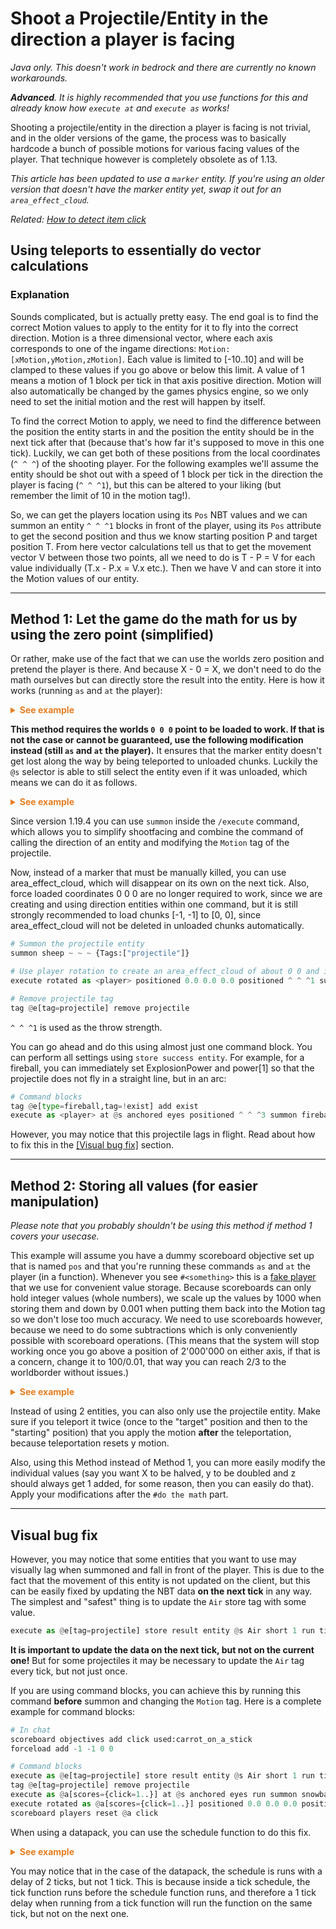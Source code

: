 # Shoot a Projectile/Entity in the direction a player is facing

*Java only. This doesn't work in bedrock and there are currently no known workarounds.*

***Advanced**. It is highly recommended that you use functions for this and already know how `execute at` and `execute as` works!*

Shooting a projectile/entity in the direction a player is facing is not trivial, and in the older versions of the game, the process was to basically hardcode a bunch of possible motions for various facing values of the player. That technique however is completely obsolete as of 1.13.  

*This article has been updated to use a `marker` entity. If you're using an older version that doesn't have the marker entity yet, swap it out for an `area_effect_cloud`.*

*Related: [How to detect item click](/wiki/questions/itemclick)*

## Using teleports to essentially do vector calculations

### Explanation

Sounds complicated, but is actually pretty easy. The end goal is to find the correct Motion values to apply to the entity for it to fly into the correct direction. Motion is a three dimensional vector, where each axis corresponds to one of the ingame directions: `Motion:[xMotion,yMotion,zMotion]`. Each value is limited to [-10..10] and will be clamped to these values if you go above or below this limit. A value of 1 means a motion of 1 block per tick in that axis positive direction. Motion will also automatically be changed by the games physics engine, so we only need to set the initial motion and the rest will happen by itself.

To find the correct Motion to apply, we need to find the difference between the position the entity starts in and the position the entity should be in the next tick after that (because that's how far it's supposed to move in this one tick). Luckily,  we can get both of these positions from the local coordinates (`^ ^ ^`) of the shooting player. For the following examples we'll assume the entity should be shot out with a speed of 1 block per tick in the direction the player is facing (`^ ^ ^1`), but this can be altered to your liking (but remember the limit of 10 in the motion tag!).  

So, we can get the players location using its `Pos` NBT values and we can summon an entity `^ ^ ^1` blocks in front of the player, using its `Pos` attribute to get the second position and thus we know starting position P and target position T. From here vector calculations tell us that to get the movement vector V between those two  points, all we need to do is T - P = V for each value individually (T.x - P.x = V.x etc.). Then we have V and can store it into the Motion values of our entity.

-----

## Method 1: Let the game do the math for us by using the zero point (simplified)

Or rather, make use of the fact that we can use the worlds zero position and pretend the player is there. And because X - 0 = X, we don't need to do the math ourselves but can directly store the result into the entity. Here is how it works (running `as` and `at` the player):

<details>
  <summary style="color: #e67e22; font-weight: bold;">See example</summary>

```py
# summon temporary entity "in front of the player", if the player was standing at 0 0 0
execute positioned 0.0 0 0.0 run summon marker ^ ^ ^1 {Tags:["direction"]}

# summon the projectile entity (e.g. sheep, but can also be an arrow/snowball/etc. 
# When using a projectile, you might want to summon it in front of the player so it doesn't hit the player themselves)
# you might want to summon it at the players eyes as well using anchored eyes
summon sheep ~ ~ ~ {Tags:["projectile"]}

# copy the markers position tag to the sheeps motion tag
data modify entity @e[type=sheep,tag=projectile,limit=1] Motion set from entity @e[type=marker,tag=direction,limit=1] Pos

# clean up
tag @e[tag=projectile] remove projectile
kill @e[tag=direction]
```

</details>

**This method requires the worlds `0 0 0` point to be loaded to work. If that is not the case or cannot be guaranteed, use the following modification instead (still `as` and `at` the player).** It ensures that the marker entity doesn't get lost along the way by being teleported to unloaded chunks. Luckily the `@s` selector is able to still select the entity even if it was unloaded, which means we can do it as follows.

<details>
  <summary style="color: #e67e22; font-weight: bold;">See example</summary>

```py
# summon the temporary entity at the players position
summon marker ~ ~ ~ {Tags:["direction"]}

# execute the below function as the marker entity, so it doesn't get lost from being unloaded
# also run positioned at the world zero point
execute as @e[tag=direction,limit=1] positioned 0.0 0.0 0.0 run function example:get_motion

# summon the projectile entity. Again, it might make sense to summon the projectile at the players eyes
# and in front of them, so we'll do that in this example
execute anchored eyes run summon sheep ^ ^ ^1 {Tags:["projectile"]}

# store the previously stored Motion into the projectile entity
data modify entity @e[tag=projectile,limit=1] Motion set from storage example:storage Motion

# clean up the tag
tag @e[tag=projectile] remove projectile

# function example:get_motion

# this function is executed as the marker entity, positioned at 0 0 0 and still rotated as the player
# (as that wasn't changed with the function call)

# teleport the entity forward by 1 block (based on the player rotation and the position 0 0 0).
tp @s ^ ^ ^1

# store the current position in the worlds NBT storage so we don't loose it
data modify storage example:storage Motion set from entity @s Pos

# we don't need this entity anymore
kill @s
```
</details>

Since version 1.19.4 you can use `summon` inside the `/execute` command, which allows you to simplify shootfacing and combine the command of calling the direction of an entity and modifying the `Motion` tag of the projectile.

Now, instead of a marker that must be manually killed, you can use area_effect_cloud, which will disappear on its own on the next tick. Also, force loaded coordinates 0 0 0 are no longer required to work, since we are creating and using direction entities within one command, but it is still strongly recommended to load chunks [-1, -1] to [0, 0], since area_effect_cloud will not be deleted in unloaded chunks automatically.

```py
# Summon the projectile entity
summon sheep ~ ~ ~ {Tags:["projectile"]}

# Use player rotation to create an area_effect_cloud of about 0 0 and immediately copy the position of this entity into the projectile motion tag.
execute rotated as <player> positioned 0.0 0.0 0.0 positioned ^ ^ ^1 summon area_effect_cloud run data modify entity @e[tag=projectile,limit=1] Motion set from entity @s Pos

# Remove projectile tag
tag @e[tag=projectile] remove projectile
```

`^ ^ ^1` is used as the throw strength.

You can go ahead and do this using almost just one command block. You can perform all settings using `store success entity`. For example, for a fireball, you can immediately set ExplosionPower and power[1] so that the projectile does not fly in a straight line, but in an arc:

```py
# Command blocks
tag @e[type=fireball,tag=!exist] add exist
execute as <player> at @s anchored eyes positioned ^ ^ ^3 summon fireball store success entity @s ExplosionPower byte 4 store success entity @s power[1] double -0.08 positioned 0.0 0.0 0.0 positioned ^ ^ ^1 summon area_effect_cloud run data modify entity @e[type=fireball,tag=!exist,limit=1] Motion set from entity @s Pos
```

However, you may notice that this projectile lags in flight. Read about how to fix this in the [\[Visual bug fix\]](#visual-bug-fix) section.

-----

## Method 2: Storing all values (for easier manipulation)

*Please note that you probably shouldn't be using this method if method 1 covers your usecase.*

This example will assume you have a dummy scoreboard objective set up that is named `pos` and that you're running these commands `as` and `at` the player (in a function). Whenever you see `#<something>` this is a [fake player](/wiki/questions/fakeplayer) that we use for convenient value storage. Because scoreboards can only hold integer values (whole numbers), we scale up the values by 1000 when storing them and down by 0.001 when putting them back into the Motion tag so we don't lose too much accuracy. We need to use scoreboards however, because we need to do some subtractions which is only conveniently possible with scoreboard operations. (This means that the system will stop working once you go above a position of 2'000'000 on either axis, if that is a concern, change it to 100/0.01, that way you can reach 2/3 to the worldborder without issues.)

<details>
  <summary style="color: #e67e22; font-weight: bold;">See example</summary>

```py
# summon the temporary entity
summon marker ^ ^ ^1 {Tags:["direction"]}

# get the coordinates of the player and the entity
execute store result score #playerX pos run data get entity @s Pos[0] 1000
execute store result score #playerY pos run data get entity @s Pos[1] 1000
execute store result score #playerZ pos run data get entity @s Pos[2] 1000
execute store result score #targetX pos as @e[type=marker,tag=direction,limit=1] run data get entity @s Pos[0] 1000
execute store result score #targetY pos as @e[type=marker,tag=direction,limit=1] run data get entity @s Pos[1] 1000
execute store result score #targetZ pos as @e[type=marker,tag=direction,limit=1] run data get entity @s Pos[2] 1000

# do the math
scoreboard players operation #targetX pos -= #playerX pos
scoreboard players operation #targetY pos -= #playerY pos
scoreboard players operation #targetZ pos -= #playerZ pos

# summon the projectile entity
summon sheep ~ ~ ~ {Tags:["projectile"]}

# apply motion to projectile
execute store result entity @e[type=sheep,tag=projectile,limit=1] Motion[0] double 0.001 run scoreboard players get #targetX pos
execute store result entity @e[type=sheep,tag=projectile,limit=1] Motion[1] double 0.001 run scoreboard players get #targetY pos
execute store result entity @e[type=sheep,tag=projectile,limit=1] Motion[2] double 0.001 run scoreboard players get #targetZ pos

# clean up, ready for the next player
tag @e[tag=projectile] remove projectile
kill @e[tag=direction]
```
</details>

Instead of using 2 entities, you can also only use the projectile entity. Make sure if you teleport it twice (once to the "target" position and then to the "starting" position) that you apply the motion **after** the teleportation, because teleportation resets y motion.

Also, using this Method instead of Method 1, you can more easily modify the individual values (say you want X to be halved, y to be doubled and z should always get 1 added, for some reason, then you can easily do that). Apply your modifications after the `#do the math` part.

----

## Visual bug fix

However, you may notice that some entities that you want to use may visually lag when summoned and fall in front of the player. This is due to the fact that the movement of this entity is not updated on the client, but this can be easily fixed by updating the NBT data **on the next tick** in any way. The simplest and "safest" thing is to update the `Air` store tag with some value.

```py
execute as @e[tag=projectile] store result entity @s Air short 1 run time query gametime
```

**It is important to update the data on the next tick, but not on the current one!** But for some projectiles it may be necessary to update the `Air` tag every tick, but not just once.

If you are using command blocks, you can achieve this by running this command **before** summon and changing the `Motion` tag. Here is a complete example for command blocks:

```py
# In chat
scoreboard objectives add click used:carrot_on_a_stick
forceload add -1 -1 0 0

# Command blocks
execute as @e[tag=projectile] store result entity @s Air short 1 run time query gametime
tag @e[tag=projectile] remove projectile
execute as @a[scores={click=1..}] at @s anchored eyes run summon snowball ^ ^ ^ {Tags:["projectile"]}
execute rotated as @a[scores={click=1..}] positioned 0.0 0.0 0.0 positioned ^ ^ ^1 summon minecraft:area_effect_cloud run data modify entity @e[tag=projectile,limit=1] Motion set from entity @s Pos
scoreboard players reset @a click
```

When using a datapack, you can use the schedule function to do this fix.

<details>
  <summary style="color: #e67e22; font-weight: bold;">See example</summary>

```py
# function example:tick
execute as @a[scores={click=1..}] at @s run function example:click

# function example:click
scoreboard players reset @s click
execute anchored eyes positioned ^ ^ ^ summon snowball run function example:shootfacing

# function example:shootfacing
tag @s add this
execute positioned 0.0 0.0 0.0 positioned ^ ^ ^1 summon minecraft:area_effect_cloud run data modify entity @e[tag=this,limit=1] Motion set from entity @s Pos
tag @s remove this
tag @s add fix
schedule function example:fix 2t replace

# function example:fix
execute unless entity @s as @e[tag=fix] run function example:fix
execute store result entity @s Air short 1 run time query gametime
tag @s remove fix
```
</details>

You may notice that in the case of the datapack, the schedule is runs with a delay of 2 ticks, but not 1 tick. This is because inside a tick schedule, the tick function runs before the schedule function runs, and therefore a 1 tick delay when running from a tick function will run the function on the same tick, but not on the next one.

